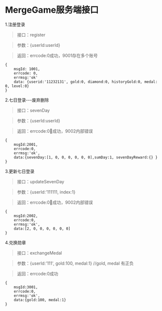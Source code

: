 MergeGame服务端接口
======
1.注册登录

>接口：register

>参数：{userId:userId}

>返回：errcode:0成功，9001存在多个账号

    {
        msgId: 1001,
        errcode: 0,
        errmsg:'ok'
        data: {userid:'11232131', gold:0, diamond:0, historyGold:0, medal: 0, level:0}
    }



2.七日登录---废弃删除

>接口：sevenDay

>参数：{userId:userId}

>返回：errcode:0成功，9002内部错误

    {
        msgId:2001,
        errcode:0,
        errmsg:'ok',
        data:{sevenDay:[1, 0, 0, 0, 0, 0, 0],sumDay:1, sevenDayReward:{} }
    }


3.更新七日登录

>接口：updateSevenDay

>参数：{userId:'111111, index:1}

>返回：errcode:0成功，9002内部错误

    {
        msgId:2002,
        errcode:0,
        errmsg:'ok',
        data:[2, 0, 0, 0, 0, 0, 0] 
    }


4.兑换勋章

>接口：exchangeMedal

>参数：{userId:'111', gold:100, medal:1} //gold, medal 有正负

>返回：errcode:0成功

    {
        msgId:3001,
        errcode:0,
        errmsg:'ok',
        data:{gold:100, medal:1}
    }



